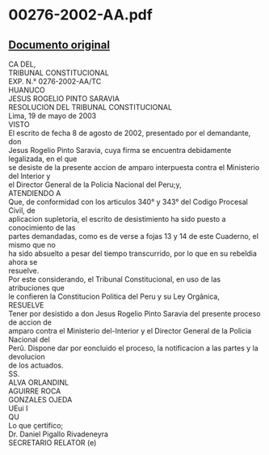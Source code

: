 
00276-2002-AA.pdf
=================
  
[Documento original](https://tc.gob.pe/jurisprudencia/2003/00276-2002-AA.pdf)  
---  
CA DEL,  
TRIBUNAL CONSTITUCIONAL  
EXP. N.° 0276-2002-AA/TC  
HUANUCO  
JESUS ROGELIO PINTO SARAVIA  
RESOLUCION DEL TRIBUNAL CONSTITUCIONAL  
Lima, 19 de mayo de 2003  
VISTO  
El escrito de fecha 8 de agosto de 2002, presentado por el demandante, don  
Jesus Rogelio Pinto Saravia, cuya firma se encuentra debidamente legalizada, en el que  
se desiste de la presente accion de amparo interpuesta contra el Ministerio del Interior y  
el Director General de la Policia Nacional del Peru;y,  
ATENDIENDO A  
Que, de conformidad con los articulos 340° y 343° del Codigo Procesal Civil, de  
aplicacion supletoria, el escrito de desistimiento ha sido puesto a conocimiento de las  
partes demandadas, como es de verse a fojas 13 y 14 de este Cuaderno, el mismo que no  
ha sido absuelto a pesar del tiempo transcurrido, por lo que en su rebeldia ahora se  
resuelve.  
Por este considerando, el Tribunal Constitucional, en uso de las atribuciones que  
le confieren la Constitucion Politica del Peru y su Ley Orgânica,  
RESUELVE  
Tener por desistido a don Jesus Rogelio Pinto Saravia del presente proceso de accion de  
amparo contra el Ministerio del-Interior y el Director General de la Policia Nacional del  
Perû. Dispone dar por eoncluido el proceso, la notificacion a las partes y la devolucion  
de los actuados.  
SS.  
ALVA ORLANDINL  
AGUIRRE ROCA  
GONZALES OJEDA  
UEui I  
QU  
Lo que çertifico;  
Dr. Daniel Pigallo Rivadeneyra  
SECRETARIO RELATOR (e)